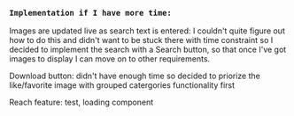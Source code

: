 ### `Implementation if I have more time:`

Images are updated live as search text is entered: I couldn't quite figure out how to do this and didn't want to be stuck there with time constraint so I decided to implement the search with a Search button, so that once I've got images to display I can move on to other requirements.

Download button: didn't have enough time so decided to priorize the like/favorite image with grouped catergories functionality first

Reach feature: test, loading component

